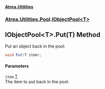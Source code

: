 #### [Atrea.Utilities](./index.md 'index')
### [Atrea.Utilities.Pool](./Atrea-Utilities-Pool.md 'Atrea.Utilities.Pool').[IObjectPool&lt;T&gt;](./Atrea-Utilities-Pool-IObjectPool-T-.md 'Atrea.Utilities.Pool.IObjectPool&lt;T&gt;')
## IObjectPool&lt;T&gt;.Put(T) Method
Put an object back in the pool.  
```csharp
void Put(T item);
```
#### Parameters
<a name='Atrea-Utilities-Pool-IObjectPool-T--Put(T)-item'></a>
`item` [T](./Atrea-Utilities-Pool-IObjectPool-T-.md#Atrea-Utilities-Pool-IObjectPool-T--T 'Atrea.Utilities.Pool.IObjectPool&lt;T&gt;.T')  
The item to put back in the pool.  
  

